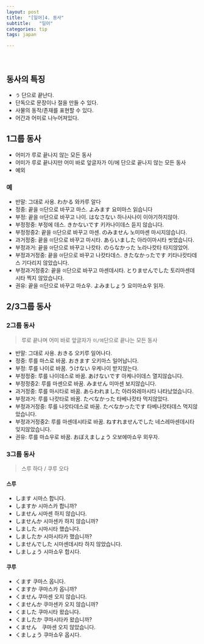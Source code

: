 ```yaml
---
layout: post
title:  "[일어]4. 동사"
subtitle:   "일어"
categories: tip
tags: japan

---
```

　
## 동사의 특징

- `う` 단으로 끝난다.
- 단독으로 문장이나 절을 만들 수 있다.
- 사물의 동작/존재를 표현할 수 있다.
- 어간과 어미로 나누어져있다.

## 1그룹 동사

- 어미가 루로 끝나지 않는 모든 동사
- 어미가 루로 끝나지만 어미 바로 앞글자가 이/에 단으로 끝나지 않는 모든 동사
- 예외

### 예

- 반말: 그대로 사용. わかる 와카루 알다
- 정중: 끝을 `이`단으로 바꾸고 마스. よみます 요미마스 읽습니다
- 부정: 끝을 `아`단으로 바꾸고 나이. はなさない 하나사나이 이야기하지않아.
- 부정정중: 부정에 데스. きかないです 키카나이데스 듣지 않습니다.
- 부정정중2: 끝을 `이`단으로 바꾸고 마센. のみません 노미마센 마시지않습니다.
- 과거정중: 끝을 `이`단으로 바꾸고 마시타. あらいました 아라이마시타 씻었습니다.
- 부정과거: 끝을 `아`단으로 바꾸고 나캇타. のらなかった 노라나캇타 타지않았어.
- 부정과거정중: 끝을 `아`단으로 바꾸고 나캇타데스. きたなかったです 키타나캇타데스 기다리지 않았습니다.
- 부정과거정중2: 끝을 `이`단으로 바꾸고 마센데시타. とりませんでした 토리마센데시타 찍지 않았습니다.
- 권유: 끝을 `이`단으로 바꾸고 마쇼우. よみましょう 요미마쇼우 읽자.

## 2/3그룹 동사

### 2그룹 동사

> 루로 끝나며 어미 바로 앞글자가 `이/에`단으로 끝나는 모든 동사

- 반말: 그대로 사용. おきる 오키루 일어나다.
- 정중: 루를 마스로 바꿈. おきます 오키마스 일어납니다.
- 부정: 루를 나이로 바꿈. うけない 우케나이 받지않는다.
- 부정정중: 루를 나이데스로 바꿈. あけないです 아케나이데스 열지않습니다.
- 부정정중2: 루를 마센으로 바꿈. みません 미마센 보지않습니다.
- 과거정중: 루를 마시타로 바꿈. あらわれました 아라와레마시타 나타났었습니다.
- 부정과거: 루를 나캇타로 바꿈. たべなかった 타베나캇타 먹지않았다.
- 부정과거정중: 루를 나캇타데스로 바꿈. たべなかったです 타베나캇타데스 먹지않았습니다.
- 부정과거정중2: 루를 마센데시타로 바꿈. ねすれませんでした 네스레마센데시타 잊지않았습니다.
- 권유: 루를 마쇼우로 바꿈. おぼえましょう 오보에마쇼우 외우자.

### 3그룹 동사

> 스루 하다 / 쿠루 오다

#### 스루

- します 시마스 합니다.
- しますか 시마스카 합니까?
- しません 시마센 하지 않습니다.
- しませんか 시마센카 하지 않습니까?
- しました 시마시타 했습니다.
- しましたか 시마시타카 했습니까?
- しませんでした 시마센데시타 하지 않았습니다.
- しましょう 시마쇼우 합시다.

#### 쿠루

- くます 쿠마스 옵니다.
- くますか 쿠마스카 옵니까?
- くません 쿠마센 오지 않습니다.
- くませんか 쿠마센카 오지 않습니까?
- くました 쿠마시타 왔습니다.
- くましたか 쿠마시타카 왔습니까?
- くません　쿠마센 오지 않았습니다.
- くましょう 쿠마쇼우 옵시다.